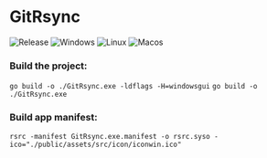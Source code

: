 # GitRsync

![Release](https://github.com/Shitovdm/GitRsync/workflows/Release/badge.svg)
![Windows](https://github.com/Shitovdm/GitRsync/workflows/Windows/badge.svg)
![Linux](https://github.com/Shitovdm/GitRsync/workflows/Linux/badge.svg)
![Macos](https://github.com/Shitovdm/GitRsync/workflows/Macos/badge.svg)

### Build the project:  
`go build -o ./GitRsync.exe -ldflags -H=windowsgui`
`go build -o ./GitRsync.exe`

### Build app manifest:  
`rsrc -manifest GitRsync.exe.manifest -o rsrc.syso -ico="./public/assets/src/icon/iconwin.ico"`